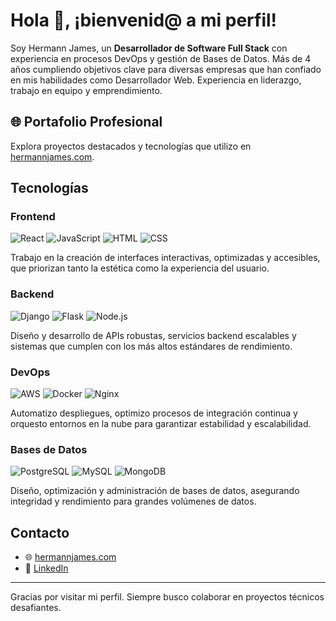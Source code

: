 # Hola 👋, ¡bienvenid@ a mi perfil!

Soy Hermann James, un **Desarrollador de Software Full Stack** con experiencia en procesos DevOps y gestión de Bases de Datos. Más de 4 años cumpliendo objetivos clave para diversas empresas que han confiado en mis habilidades como Desarrollador Web. Experiencia en liderazgo, trabajo en equipo y emprendimiento.

## 🌐 Portafolio Profesional
Explora proyectos destacados y tecnologías que utilizo en [hermannjames.com](https://hermannjames.com).

## Tecnologías

### **Frontend**
![React](https://img.shields.io/badge/React-61DAFB?style=for-the-badge&logo=react&logoColor=black) 
![JavaScript](https://img.shields.io/badge/JavaScript-F7DF1E?style=for-the-badge&logo=javascript&logoColor=black) 
![HTML](https://img.shields.io/badge/HTML5-E34F26?style=for-the-badge&logo=html5&logoColor=white) 
![CSS](https://img.shields.io/badge/CSS3-1572B6?style=for-the-badge&logo=css3&logoColor=white)

Trabajo en la creación de interfaces interactivas, optimizadas y accesibles, que priorizan tanto la estética como la experiencia del usuario.

### **Backend**
![Django](https://img.shields.io/badge/Django-092E20?style=for-the-badge&logo=django&logoColor=white)
![Flask](https://img.shields.io/badge/Flask-000000?style=for-the-badge&logo=flask&logoColor=white)
![Node.js](https://img.shields.io/badge/Node.js-339933?style=for-the-badge&logo=node-dot-js&logoColor=white)

Diseño y desarrollo de APIs robustas, servicios backend escalables y sistemas que cumplen con los más altos estándares de rendimiento.

### **DevOps**
![AWS](https://img.shields.io/badge/Amazon_AWS-232F3E?style=for-the-badge&logo=amazon-aws&logoColor=white) 
![Docker](https://img.shields.io/badge/Docker-2496ED?style=for-the-badge&logo=docker&logoColor=white) 
![Nginx](https://img.shields.io/badge/Nginx-009639?style=for-the-badge&logo=nginx&logoColor=white)

Automatizo despliegues, optimizo procesos de integración continua y orquesto entornos en la nube para garantizar estabilidad y escalabilidad.

### **Bases de Datos**
![PostgreSQL](https://img.shields.io/badge/PostgreSQL-336791?style=for-the-badge&logo=postgresql&logoColor=white) 
![MySQL](https://img.shields.io/badge/MySQL-4479A1?style=for-the-badge&logo=mysql&logoColor=white) 
![MongoDB](https://img.shields.io/badge/MongoDB-47A248?style=for-the-badge&logo=mongodb&logoColor=white)

Diseño, optimización y administración de bases de datos, asegurando integridad y rendimiento para grandes volúmenes de datos.


## Contacto
- 🌐 [hermannjames.com](https://hermannjames.com)
- 🔗 [LinkedIn](https://www.linkedin.com/in/hermann-james)

---

Gracias por visitar mi perfil. Siempre busco colaborar en proyectos técnicos desafiantes.

